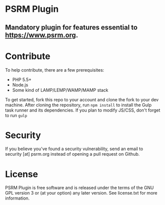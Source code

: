 # PSRM Plugin #
## Mandatory plugin for features essential to https://www.psrm.org. ##

# Contribute #
To help contribute, there are a few prerequisites:

* PHP 5.5+
* Node.js
* Some kind of LAMP/LEMP/WAMP/MAMP stack

To get started, fork this repo to your account and clone the fork to your dev machine. After cloning the repository, run 
`npm install` to install the Gulp task runner and its dependencies. If you plan to modify JS/CSS, don't forget to run `gulp`

# Security #
If you believe you've found a security vulnerability, send an email to security [at] psrm.org instead of opening a pull request on Github.

# License #
PSRM Plugin is free software and is released under the terms
of the GNU GPL version 3 or (at your option) any later version.
See license.txt for more information.